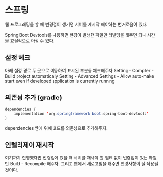 # 스프링

웹 프로그래밍을 할 때 변경점이 생기면 서버를 재시작 해야하는 번거로움이 있다.

Spring Boot Devtools를 사용하면 변경이 발생한 파일만 리빌딩을 해주면 되니 시간을 효율적으로 아낄 수 있다.


## 설정 체크
아래 설정 경로 두 곳으로 이동하여 표시된 부분을 체크해주자
Setting - Compiler - Build project automatically
Setting - Advanced Settings - Allow auto-make start even if developed application is currently running

## 의존성 추가 (gradle)
```java
dependencies {
	implementation 'org.springframework.boot:spring-boot-devtools'
}
```
dependencies 안에 위에 코드를 의존성으로 추가해주자.

## 인텔리제이 재시작

여기까지 진행했다면 변경점이 있을 때 서버를 재시작 할 필요 없이
변경점이 있는 파일만 Build - Recompile 해주자.
그리고 웹에서 새로고침을 해주면 변경사항이 잘 적용될 것이다.